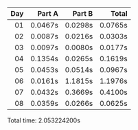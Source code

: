 | Day |  Part A |  Part B |   Total |
|---:|--------:|--------:|--------:|
| 01 | 0.0467s | 0.0298s | 0.0765s |
| 02 | 0.0087s | 0.0216s | 0.0303s |
| 03 | 0.0097s | 0.0080s | 0.0177s |
| 04 | 0.1354s | 0.0265s | 0.1619s |
| 05 | 0.0453s | 0.0514s | 0.0967s |
| 06 | 0.0161s | 1.1815s | 1.1976s |
| 07 | 0.0432s | 0.3669s | 0.4100s |
| 08 | 0.0359s | 0.0266s | 0.0625s |


Total time: 2.053224200s
